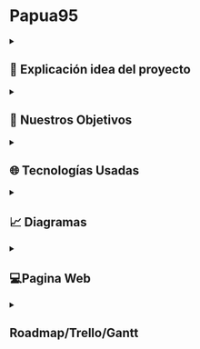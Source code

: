 <h1>Papua95</h1>
<details> <summary><h2>📖 Explicación idea del proyecto</h2></summary>
  
**Papua95** es una colección de videojuegos con temática “retro” originales o variaciones de otros ya creados, pero con contenido diferencial. Todo esto en una recreación de la interfaz gráfica de Windows 95, combinando elementos y ofreciendo la  interactividad del mismo a su vez cambiando el contenido por uno más humorístico o algún que otro “easter egg” de nosotros los creadores sin que se pierda la seriedad de la recreación.

</details> 

<details> 
<summary><h2>🎯 Nuestros Objetivos</h2></summary>
  
### **1. Recrear Fielmente la Interfaz de Windows 95**
Nuestro principal objetivo es ofrecer una experiencia auténtica y nostálgica de Windows 95 en un entorno web moderno. Para lograrlo, nos enfocamos en el **diseño detallado**, buscando replicar elementos icónicos como el Menú Inicio, el escritorio, las ventanas redimensionables y los diálogos de sistema. 
Asegurando a su vez que estos elementos tengan **interactividad**, para permitir a los usuarios interactuar con la interfaz como lo harían en un sistema operativo real (arrastrar ventanas, hacer clic en el icono de Cachondino). También es importante mantener esa **estética retro**, ya sea manteniendo la paleta de colores, tipografías y efectos visuales propios de los años 90.

### **2. Desarrollar juegos retro con nuestro toque personalizado**
Queremos ofrecer una colección de juegos retro que combinen la nostalgia con mecánicas innovadoras. Haciendo **juegos clásicos reinventados**, creando variantes de juegos populares como el dinosaurio de Google, Snake o Buscaminas, añadiendo elementos únicos y desafíos nuevos.
Siguiendo una **estética pixelada** utilizando gráficos en 8 y 16 bits para mantener la esencia retro, en juegos que serán simples, pero adictivos.

### **3. Implementar un sistema de puntuaciones**
Para fomentar la competencia y la rejugabilidad, nos proponemos:
- **Guardar puntuaciones**: Utilizar Firebase Firestore para almacenar los resultados de los jugadores de manera segura y eficiente.
- **Tabla de líderes**: Mostrar los mejores puntajes por juego, permitiendo a los usuarios competir por el primer lugar.

### **4. Ofrecer una Experiencia Inmersiva**
Buscamos que los usuarios se sientan transportados a los años 90 mediante:
- **Efectos visuales**: Emular una pantalla CRT con filtros CSS.
- **Sonidos auténticos**: Integración de efectos de sonido y música retro, como los sonidos de inicio de Windows 95 o melodías en 8 bits.
- **Easter eggs**: Esconder detalles humorísticos y referencias culturales de los creadores para sorprender a los usuarios.
</details> 

<details>
<summary><h2>🌐 Tecnologías Usadas</h2></summary>
  
### **Frontend**
- **React**: Utilizamos React como la base de nuestra interfaz de usuario. React nos permite crear componentes reutilizables y gestionar el estado de la aplicación de manera eficiente, lo que es esencial para simular la interfaz modular de Windows 95.
- **React95**: Para lograr una recreación auténtica de la interfaz de Windows 95, utilizamos la librería **React95**. Esta librería proporciona componentes preestilizados (como ventanas, botones, menús y barras de herramientas) que imitan fielmente el diseño clásico de Windows 95, acelerando el desarrollo y asegurando la coherencia visual.
- **Tailwind CSS**: Para estilos personalizados y un diseño responsive, empleamos **Tailwind CSS**. Tailwind nos permite aplicar estilos directamente en el markup mediante clases utilitarias, lo que agiliza el desarrollo y facilita la creación de diseños consistentes y modernos sin perder la estética retro.

### **Desarrollo de Juegos**
- **Canvas**: Para los juegos retro, utilizamos Canvas, una API de gráficos en 2D integrada en HTML5. Canvas nos permite dibujar gráficos, animaciones y gestionar interacciones directamente en el navegador, lo que es ideal para juegos simples como el clásico Snake, el dinosaurio de Google o un Buscaminas.
- **Godot**: Para los juegos más complejos, Godot es una herramienta potente y flexible que nos permite crear juegos 2D y 3D con lógica avanzada. Exportamos los juegos desarrollados en Godot a formatos compatibles con la web (como WebAssembly) para integrarlos en nuestro proyecto.

### **Backend y Base de Datos**
- **Firebase Firestore**: Base de datos NoSQL en tiempo real utilizada para almacenar y gestionar las puntuaciones de los jugadores. Firestore nos permite guardar datos de manera escalable y sincronizarlos en tiempo real, lo que es ideal para la tabla de líderes.
  
</details> 

<details> <summary><h2>📈 Diagramas</h2></summary>
  
</details>

<details> <summary><h2>💻Pagina Web</h2></summary> 

- <details> <summary><h2>💭Mockup</h2></summary></details> 

- <details> <summary><h2>🎨Paleta De Colores</h2></summary></details> 

- <details> <summary><h2>👀Logo</h2></summary></details> 

- <details> <summary><h2>🔗Funcionalidades Web</h2></summary></details> 
</details> 

<details> <summary><h2>Roadmap/Trello/Gantt</h2></summary>
